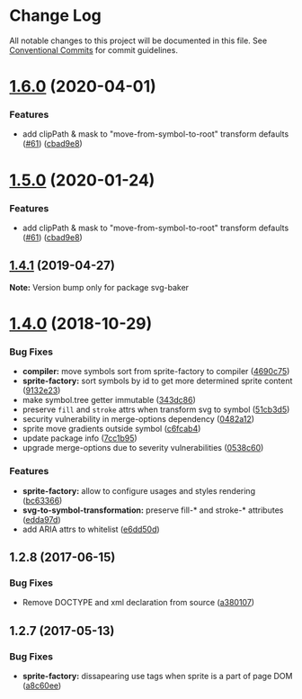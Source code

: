 # Change Log

All notable changes to this project will be documented in this file.
See [Conventional Commits](https://conventionalcommits.org) for commit guidelines.

<a name="1.6.0"></a>
# [1.6.0](https://github.com/JetBrains/svg-mixer/tree/v1/compare/svg-baker@1.4.0...svg-baker@1.6.0) (2020-04-01)


### Features

* add clipPath & mask to "move-from-symbol-to-root" transform defaults ([#61](https://github.com/JetBrains/svg-mixer/tree/v1/issues/61)) ([cbad9e8](https://github.com/JetBrains/svg-mixer/tree/v1/commit/cbad9e8))




<a name="1.5.0"></a>
# [1.5.0](https://github.com/JetBrains/svg-mixer/tree/v1/compare/svg-baker@1.4.0...svg-baker@1.5.0) (2020-01-24)


### Features

* add clipPath & mask to "move-from-symbol-to-root" transform defaults ([#61](https://github.com/JetBrains/svg-mixer/tree/v1/issues/61)) ([cbad9e8](https://github.com/JetBrains/svg-mixer/tree/v1/commit/cbad9e8))




<a name="1.4.1"></a>
## [1.4.1](https://github.com/JetBrains/svg-mixer/tree/v1/compare/svg-baker@1.4.0...svg-baker@1.4.1) (2019-04-27)




**Note:** Version bump only for package svg-baker

<a name="1.4.0"></a>
# [1.4.0](https://github.com/JetBrains/svg-mixer/tree/v1/compare/svg-baker@1.2.12...svg-baker@1.4.0) (2018-10-29)


### Bug Fixes

* **compiler:** move symbols sort from sprite-factory to compiler ([4690c75](https://github.com/JetBrains/svg-mixer/tree/v1/commit/4690c75))
* **sprite-factory:** sort symbols by id to get more determined sprite content ([9132e23](https://github.com/JetBrains/svg-mixer/tree/v1/commit/9132e23))
* make symbol.tree getter immutable ([343dc86](https://github.com/JetBrains/svg-mixer/tree/v1/commit/343dc86))
* preserve `fill` and `stroke` attrs when transform svg to symbol ([51cb3d5](https://github.com/JetBrains/svg-mixer/tree/v1/commit/51cb3d5))
* security vulnerability in merge-options dependency ([0482a12](https://github.com/JetBrains/svg-mixer/tree/v1/commit/0482a12))
* sprite move gradients outside symbol ([c6fcab4](https://github.com/JetBrains/svg-mixer/tree/v1/commit/c6fcab4))
* update package info ([7cc1b95](https://github.com/JetBrains/svg-mixer/tree/v1/commit/7cc1b95))
* upgrade merge-options due to severity vulnerabilities ([0538c60](https://github.com/JetBrains/svg-mixer/tree/v1/commit/0538c60))


### Features

* **sprite-factory:** allow to configure usages and styles rendering ([bc63366](https://github.com/JetBrains/svg-mixer/tree/v1/commit/bc63366))
* **svg-to-symbol-transformation:** preserve fill-* and stroke-* attributes ([edda97d](https://github.com/JetBrains/svg-mixer/tree/v1/commit/edda97d))
* add ARIA attrs to whitelist ([e6dd50d](https://github.com/JetBrains/svg-mixer/tree/v1/commit/e6dd50d))




<a name="1.2.8"></a>
## 1.2.8 (2017-06-15)


### Bug Fixes

* Remove DOCTYPE and xml declaration from source ([a380107](https://github.com/kisenka/svg-baker/commit/a380107))



<a name="1.2.7"></a>
## 1.2.7 (2017-05-13)


### Bug Fixes

* **sprite-factory:** dissapearing use tags when sprite is a part of page DOM ([a8c60ee](https://github.com/kisenka/svg-baker/commit/a8c60ee))
